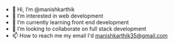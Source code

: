 - 👋 Hi, I’m @manishkarthik
- 👀 I’m interested in web development
- 🌱 I’m currently learning front end development
- 💞️ I’m looking to collaborate on full stack development
- 📫 How to reach me my email I'd manishkarthik35@gmail.com

<!---
manishkarthik/manishkarthik is a ✨ special ✨ repository because its `README.md` (this file) appears on your GitHub profile.
You can click the Preview link to take a look at your changes.
--->
